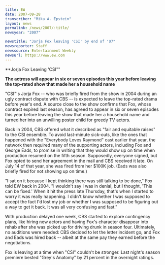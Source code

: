 ```yaml
---
title: EW
date: 2007-09-28
transcriber: "Mika A. Epstein"
layout: news
permalink: /news/2007/:title/
newsyear: "2007"

newstitle: "Jorja Fox leaving 'CSI' by end of '07"
newsreporter: Staff
newssource: Entertainment Weekly
newsurl: https://www.ew.com
---
```


**Jorja Fox Leaving 'CSI""

**The actress will appear in six or seven episodes this year before leaving the top-rated show that made her a household name**

"CSI"'s Jorja Fox -- who was briefly fired from the show in 2004 during an ugly contract dispute with CBS -- is expected to leave the top-rated drama before year's end. A source close to the show confirms that Fox, whose contract expired last season, has agreed to appear in six or seven episodes this year before leaving the show that made her a household name and turned her into an unwilling poster child for greedy TV actors.

Back in 2004, CBS offered what it described as "fair and equitable raises" to the CSI ensemble. To avoid last-minute sick-outs, like the ones that happened with the "Everybody Loves Raymond" cast earlier that year, the network then required many of the supporting actors, including Fox and George Eads, to promise in writing that they would show up on time when production resumed on the fifth season. Supposedly, everyone signed, but Fox opted to send her agreement in the mail and CBS received it late. On July 14 of that year, she was fired from her $100K job. (Eads was also briefly fired for not showing up on time.)

"I sat on it because I kept thinking there was still talking to be done," Fox told EW back in 2004. "I wouldn't say I was in denial, but I thought, 'This can be fixed.' When it hit the press late Thursday, that's when I started to worry it was really happening. I didn't know whether I was supposed to accept the fact I'd lost my job or whether I was supposed to be figuring out a way to get it back. It was all very confusing and fast."

With production delayed one week, CBS started to explore contingency plans, like hiring new actors and having Fox's character disappear into rehab after she was picked up for driving drunk in season four. Ultimately, no auditions were needed: CBS decided to let the letter incident go, and Fox and Eads was hired back -- albeit at the same pay they earned before the negotiations.

Fox is leaving at a time when "CSI" couldn't be stronger. Last night's season premiere bested "Grey's Anatomy" by 21 percent in the overnight ratings.
